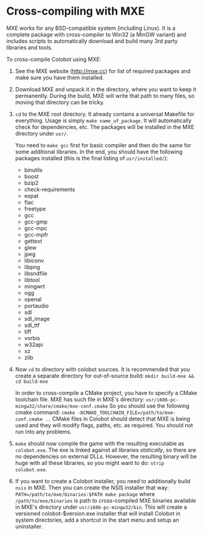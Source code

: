 # Cross-compiling with MXE

MXE works for any BSD-compatible system (including Linux).
It is a complete package with cross-compiler to Win32 (a MinGW variant)
and includes scripts to automatically download and build many 3rd party
libraries and tools.

To cross-compile Colobot using MXE:

1. See the MXE website (http://mxe.cc) for list of required packages and make sure
   you have them installed.

2. Download MXE and unpack it in the directory, where you want to keep it
   permanently. During the build, MXE will write that path to many files,
   so moving that directory can be tricky.

3. `cd` to the MXE root directory.
   It already contains a universal Makefile for everything.
   Usage is simply `make name_of_package`.
   It will automatically check for dependencies, etc.
   The packages will be installed in the MXE directory under `usr/`.

   You need to `make gcc` first for basic compiler and then do the same
   for some additional libraries. In the end, you should have the following
   packages installed (this is the final listing of `usr/installed/`):
    * binutils
    * boost
    * bzip2
    * check-requirements
    * expat
    * flac
    * freetype
    * gcc
    * gcc-gmp
    * gcc-mpc
    * gcc-mpfr
    * gettext
    * glew
    * jpeg
    * libiconv
    * libpng
    * libsndfile
    * libtool
    * mingwrt
    * ogg
    * openal
    * portaudio
    * sdl
    * sdl_image
    * sdl_ttf
    * tiff
    * vorbis
    * w32api
    * xz
    * zlib

4. Now `cd` to directory with colobot sources.
   It is recommended that you create a separate directory for out-of-source build:
   `mkdir build-mxe && cd build-mxe`

   In order to cross-compile a CMake project, you have to specify a CMake toolchain file.
   MXE has such file in MXE's directory: `usr/i686-pc-mingw32/share/cmake/mxe-conf.cmake`
   So you should use the following cmake command: `cmake -DCMAKE_TOOLCHAIN_FILE=/path/to/mxe-conf.cmake ..`
   CMake files in Colobot should detect that MXE is being used and they will
   modify flags, paths, etc. as required. You should not run into any problems.

5. `make` should now compile the game with the resulting executable as `colobot.exe`.
   The exe is linked against all libraries *statically*, so there are no dependencies
   on external DLLs. However, the resulting binary will be huge with all these libraries,
   so you might want to do: `strip colobot.exe`.

6. If you want to create a Colobot installer, you need to additionally build `nsis`
   in MXE. Then you can create the NSIS installer that way:
   `PATH=/path/to/mxe/binaries:$PATH make package`
   where `/path/to/mxe/binaries` is path to cross-compiled MXE binaries available
   in MXE's directory under `usr/i686-pc-mingw32/bin`.
   This will create a versioned colobot-$version.exe installer that will install Colobot
   in system directories, add a shortcut in the start menu and setup an uninstaller.
